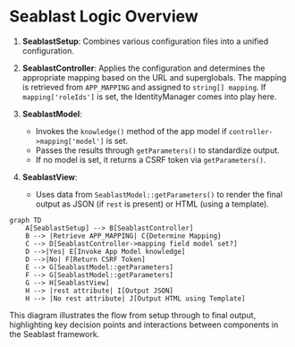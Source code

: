 # Seablast Logic Overview

1. **SeablastSetup**: Combines various configuration files into a unified configuration.
  
2. **SeablastController**: Applies the configuration and determines the appropriate mapping based on the URL and superglobals. The mapping is retrieved from `APP_MAPPING` and assigned to `string[] mapping`. If `mapping['roleIds']` is set, the IdentityManager comes into play here.

3. **SeablastModel**:
   - Invokes the `knowledge()` method of the app model if `controller->mapping['model']` is set.
   - Passes the results through `getParameters()` to standardize output.
   - If no model is set, it returns a CSRF token via `getParameters()`.

4. **SeablastView**: 
   - Uses data from `SeablastModel::getParameters()` to render the final output as JSON (if `rest` is present) or HTML (using a template).

```mermaid
graph TD
    A[SeablastSetup] --> B[SeablastController]
    B --> |Retrieve APP_MAPPING| C{Determine Mapping}
    C --> D[SeablastController->mapping field model set?]
    D -->|Yes| E[Invoke App Model knowledge]
    D -->|No| F[Return CSRF Token]
    E --> G[SeablastModel::getParameters]
    F --> G[SeablastModel::getParameters]
    G --> H[SeablastView]
    H --> |rest attribute| I[Output JSON]
    H --> |No rest attribute| J[Output HTML using Template]
```

This diagram illustrates the flow from setup through to final output, highlighting key decision points and interactions between components in the Seablast framework.
